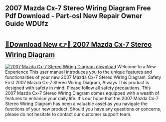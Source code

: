 ## 2007 Mazda Cx-7 Stereo Wiring Diagram Free Pdf Download - Part-osI New Repair Owner Guide WDUfz

# <h2><a href="http://dfmyqh6.blite.top/?on=2007+Mazda+Cx-7+Stereo+Wiring+Diagram">🔗Download New 👉🔴 2007 Mazda Cx-7 Stereo Wiring Diagram</a></h2>

[![2007 Mazda Cx-7 Stereo Wiring Diagram download](https://i.imgur.com/lujVjoI.png)](http://dfmyqh6.blite.top/?on=2007+Mazda+Cx-7+Stereo+Wiring+Diagram)
Welcome to a New Experience This user manual introduces you to the unique features and functionalities of your new 2007 Mazda Cx-7 Stereo Wiring Diagram. Safety First 2007 Mazda Cx-7 Stereo Wiring Diagram, Always This product is designed with safety in mind. Please follow all safety precautions. This 2007 Mazda Cx-7 Stereo Wiring Diagram comes equipped with a wealth of features to enhance your daily life. It's our hope that the 2007 Mazda Cx-7 Stereo Wiring Diagram has been a valuable asset as you navigate the functions of your new product. Should you have any questions or concerns, please do not hesitate to contact our customer support team.
